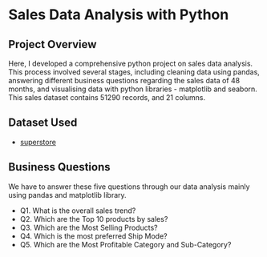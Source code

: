 # Sales Data Analysis with Python

## Project Overview

Here, I developed a comprehensive python project on sales data analysis. This process involved several stages, including cleaning data using pandas, answering different business questions regarding the sales data of 48 months, and visualising data with python libraries - matplotlib and seaborn. This sales dataset contains 51290 records, and 21 columns. 

## Dataset Used
- <a href="https://github.com/NazimUddin17/Sales_Data_Analysis_with_Python/blob/main/superstore.xlsx">superstore</a>

## Business Questions
We have to answer these five questions through our data analysis mainly using pandas and matplotlib library.

- Q1. What is the overall sales trend?
- Q2. Which are the Top 10 products by sales?
- Q3. Which are the Most Selling Products?
- Q4. Which is the most preferred Ship Mode?
- Q5. Which are the Most Profitable Category and Sub-Category?
